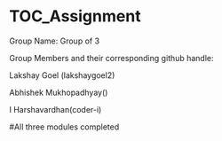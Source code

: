 # TOC_Assignment
Group Name: Group of 3

Group Members and their corresponding github handle:

Lakshay Goel (lakshaygoel2)

Abhishek Mukhopadhyay()

I Harshavardhan(coder-i)

#All three modules completed
